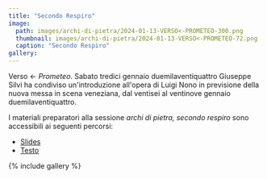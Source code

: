 ```yaml
---
title: "Secondo Respiro"
image:
  path: images/archi-di-pietra/2024-01-13-VERSO<-PROMETEO-300.png
  thumbnail: images/archi-di-pietra/2024-01-13-VERSO<-PROMETEO-72.png
  caption: "Secondo Respiro"
gallery:
---
```


Verso ← *Prometeo*. Sabato tredici gennaio duemilaventiquattro Giuseppe Silvi
ha condiviso un'introduzione all'opera di Luigi Nono in previsione della nuova
messa in scena veneziana, dal ventisei al ventinove gennaio duemilaventiquattro.

<!--more-->

I materiali preparatori alla sessione _archi di pietra, secondo respiro_
sono accessibili ai seguenti percorsi:

 - [Slides](https://l-e-a-p.github.io/giuseppe/slides/2024-01-13-verso-prometeo-slides.pdf)
 - [Testo](https://l-e-a-p.github.io/giuseppe/scritti/verso-prometeo/)


{% include gallery %}
